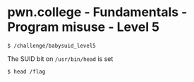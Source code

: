 # pwn.college - Fundamentals - Program misuse - Level 5
```
$ /challenge/babysuid_level5
```
The SUID bit on `/usr/bin/head` is set
```
$ head /flag
```
